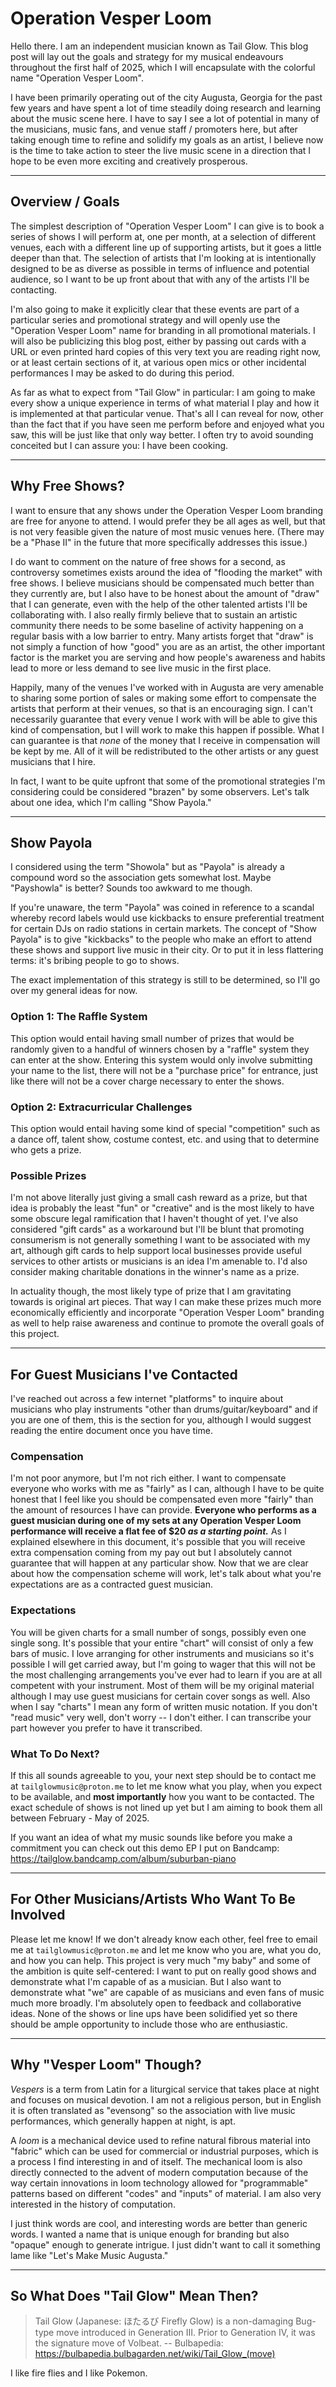 # Operation Vesper Loom

Hello there. I am an independent musician known as Tail Glow. This blog post will lay out the goals and strategy for my musical endeavours throughout the first half of 2025, which I will encapsulate with the colorful name "Operation Vesper Loom".

I have been primarily operating out of the city Augusta, Georgia for the past few years and have spent a lot of time steadily doing research and learning about the music scene here. I have to say I see a lot of potential in many of the musicians, music fans, and venue staff / promoters here, but after taking enough time to refine and solidify my goals as an artist, I believe now is the time to take action to steer the live music scene in a direction that I hope to be even more exciting and creatively prosperous.

---

## Overview / Goals

The simplest description of "Operation Vesper Loom" I can give is to book a series of shows I will perform at, one per month, at a selection of different venues, each with a different line up of supporting artists, but it goes a little deeper than that. The selection of artists that I'm looking at is intentionally designed to be as diverse as possible in terms of influence and potential audience, so I want to be up front about that with any of the artists I'll be contacting.

I'm also going to make it explicitly clear that these events are part of a particular series and promotional strategy and will openly use the "Operation Vesper Loom" name for branding in all promotional materials. I will also be publicizing this blog post, either by passing out cards with a URL or even printed hard copies of this very text you are reading right now, or at least certain sections of it, at various open mics or other incidental performances I may be asked to do during this period.

As far as what to expect from "Tail Glow" in particular: I am going to make every show a unique experience in terms of what material I play and how it is implemented at that particular venue. That's all I can reveal for now, other than the fact that if you have seen me perform before and enjoyed what you saw, this will be just like that only way better. I often try to avoid sounding conceited but I can assure you: I have been cooking.

---

## Why Free Shows?

I want to ensure that any shows under the Operation Vesper Loom branding are free for anyone to attend. I would prefer they be all ages as well, but that is not very feasible given the nature of most music venues here. (There may be a "Phase II" in the future that more specifically addresses this issue.)

I do want to comment on the nature of free shows for a second, as controversy sometimes exists around the idea of "flooding the market" with free shows. I believe musicians should be compensated much better than they currently are, but I also have to be honest about the amount of "draw" that I can generate, even with the help of the other talented artists I'll be collaborating with. I also really firmly believe that to sustain an artistic community there needs to be some baseline of activity happening on a regular basis with a low barrier to entry. Many artists forget that "draw" is not simply a function of how "good" you are as an artist, the other important factor is the market you are serving and how people's awareness and habits lead to more or less demand to see live music in the first place.

Happily, many of the venues I've worked with in Augusta are very amenable to sharing some portion of sales or making some effort to compensate the artists that perform at their venues, so that is an encouraging sign. I can't necessarily guarantee that every venue I work with will be able to give this kind of compensation, but I will work to make this happen if possible. What I can guarantee is that *none* of the money that I receive in compensation will be kept by me. All of it will be redistributed to the other artists or any guest musicians that I hire.

In fact, I want to be quite upfront that some of the promotional strategies I'm considering could be considered "brazen" by some observers. Let's talk about one idea, which I'm calling "Show Payola."

---

## Show Payola

I considered using the term "Showola" but as "Payola" is already a compound word so the association gets somewhat lost. Maybe "Payshowla" is better? Sounds too awkward to me though.

If you're unaware, the term "Payola" was coined in reference to a scandal whereby record labels would use kickbacks to ensure preferential treatment for certain DJs on radio stations in certain markets. The concept of "Show Payola" is to give "kickbacks" to the people who make an effort to attend these shows and support live music in their city. Or to put it in less flattering terms: it's bribing people to go to shows.

The exact implementation of this strategy is still to be determined, so I'll go over my general ideas for now.

### Option 1: The Raffle System

This option would entail having small number of prizes that would be randomly given to a handful of winners chosen by a "raffle" system they can enter at the show. Entering this system would only involve submitting your name to the list, there will not be a "purchase price" for entrance, just like there will not be a cover charge necessary to enter the shows.

### Option 2: Extracurricular Challenges

This option would entail having some kind of special "competition" such as a dance off, talent show, costume contest, etc. and using that to determine who gets a prize.

### Possible Prizes

I'm not above literally just giving a small cash reward as a prize, but that idea is probably the least "fun" or "creative" and is the most likely to have some obscure legal ramification that I haven't thought of yet. I've also considered "gift cards" as a workaround but I'll be blunt that promoting consumerism is not generally something I want to be associated with my art, although gift cards to help support local businesses provide useful services to other artists or musicians is an idea I'm amenable to. I'd also consider making charitable donations in the winner's name as a prize.

In actuality though, the most likely type of prize that I am gravitating towards is original art pieces. That way I can make these prizes much more economically efficiently and incorporate "Operation Vesper Loom" branding as well to help raise awareness and continue to promote the overall goals of this project.

---

## For Guest Musicians I've Contacted

I've reached out across a few internet "platforms" to inquire about musicians who play instruments "other than drums/guitar/keyboard" and if you are one of them, this is the section for you, although I would suggest reading the entire document once you have time. 

### Compensation

I'm not poor anymore, but I'm not rich either. I want to compensate everyone who works with me as "fairly" as I can, although I have to be quite honest that I feel like you should be compensated even more "fairly" than the amount of resources I have can provide. **Everyone who performs as a guest musician during one of my sets at any Operation Vesper Loom performance will receive a flat fee of $20 *as a starting point.*** As I explained elsewhere in this document, it's possible that you will receive extra compensation coming from my pay out but I absolutely cannot guarantee that will happen at any particular show. Now that we are clear about how the compensation scheme will work, let's talk about what you're expectations are as a contracted guest musician.

### Expectations

You will be given charts for a small number of songs, possibly even one single song. It's possible that your entire "chart" will consist of only a few bars of music. I love arranging for other instruments and musicians so it's possible I will get carried away, but I'm going to wager that this will not be the most challenging arrangements you've ever had to learn if you are at all competent with your instrument. Most of them will be my original material although I may use guest musicians for certain cover songs as well. Also when I say "charts" I mean any form of written music notation. If you don't "read music" very well, don't worry -- I don't either. I can transcribe your part however you prefer to have it transcribed.

### What To Do Next?

If this all sounds agreeable to you, your next step should be to contact me at `tailglowmusic@proton.me` to let me know what you play, when you expect to be available, and **most importantly** how you want to be contacted. The exact schedule of shows is not lined up yet but I am aiming to book them all between February - May of 2025.

If you want an idea of what my music sounds like before you make a commitment you can check out this demo EP I put on Bandcamp:
https://tailglow.bandcamp.com/album/suburban-piano

---

## For Other Musicians/Artists Who Want To Be Involved

Please let me know! If we don't already know each other, feel free to email me at `tailglowmusic@proton.me` and let me know who you are, what you do, and how you can help. This project is very much "my baby" and some of the ambition is quite self-centered: I want to put on really good shows and demonstrate what I'm capable of as a musician. But I also want to demonstrate what "we" are capable of as musicians and even fans of music much more broadly. I'm absolutely open to feedback and collaborative ideas. None of the shows or line ups have been solidified yet so there should be ample opportunity to include those who are enthusiastic. 

---

## Why "Vesper Loom" Though?

*Vespers* is a term from Latin for a liturgical service that takes place at night and focuses on musical devotion. I am not a religious person, but in English it is often translated as "evensong" so the association with live music performances, which generally happen at night, is apt.

A *loom* is a mechanical device used to refine natural fibrous material into "fabric" which can be used for commercial or industrial purposes, which is a process I find interesting in and of itself. The mechanical loom is also directly connected to the advent of modern computation because of the way certain innovations in loom technology allowed for "programmable" patterns based on different "codes" and "inputs" of material. I am also very interested in the history of computation.

I just think words are cool, and interesting words are better than generic words. I wanted a name that is unique enough for branding but also "opaque" enough to generate intrigue. I just didn't want to call it something lame like "Let's Make Music Augusta."

---

## So What Does "Tail Glow" Mean Then?

> Tail Glow (Japanese: ほたるび Firefly Glow) is a non-damaging Bug-type move introduced in Generation III. Prior to Generation IV, it was the signature move of Volbeat.
>    -- Bulbapedia: https://bulbapedia.bulbagarden.net/wiki/Tail_Glow_(move)

I like fire flies and I like Pokemon.

